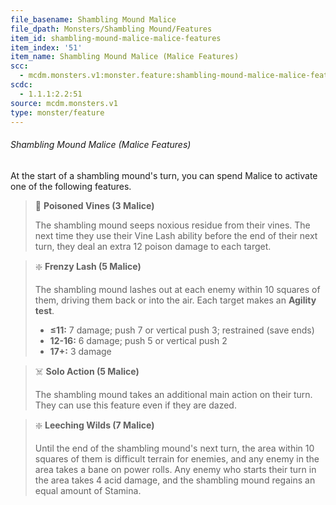 ```yaml
---
file_basename: Shambling Mound Malice
file_dpath: Monsters/Shambling Mound/Features
item_id: shambling-mound-malice-malice-features
item_index: '51'
item_name: Shambling Mound Malice (Malice Features)
scc:
  - mcdm.monsters.v1:monster.feature:shambling-mound-malice-malice-features
scdc:
  - 1.1.1:2.2:51
source: mcdm.monsters.v1
type: monster/feature
---
```


###### Shambling Mound Malice (Malice Features)

At the start of a shambling mound's turn, you can spend Malice to activate one of the following features.

<!-- -->
> 👤 **Poisoned Vines (3 Malice)**
>
> The shambling mound seeps noxious residue from their vines. The next time they use their Vine Lash ability before the end of their next turn, they deal an extra 12 poison damage to each target.

<!-- -->
> ❇️ **Frenzy Lash (5 Malice)**
>
> The shambling mound lashes out at each enemy within 10 squares of them, driving them back or into the air. Each target makes an **Agility test**.
>
> - **≤11:** 7 damage; push 7 or vertical push 3; restrained (save ends)
> - **12-16:** 6 damage; push 5 or vertical push 2
> - **17+:** 3 damage

<!-- -->
> ☠️ **Solo Action (5 Malice)**
>
> The shambling mound takes an additional main action on their turn. They can use this feature even if they are dazed.

<!-- -->
> ❇️ **Leeching Wilds (7 Malice)**
>
> Until the end of the shambling mound's next turn, the area within 10 squares of them is difficult terrain for enemies, and any enemy in the area takes a bane on power rolls. Any enemy who starts their turn in the area takes 4 acid damage, and the shambling mound regains an equal amount of Stamina.
